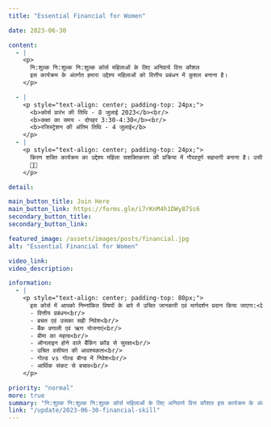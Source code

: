 ```yaml
---
title: "Essential Financial for Women"

date: 2023-06-30

content:
  - |
    <p>
      नि:शुल्क नि:शुल्क नि:शुल्क कोर्स महिलाओं के लिए अनिवार्य वित्त कौशल  
      इस कार्यक्रम के अंतर्गत हमारा उद्देश्य महिलाओं को वित्तीय प्रबंधन में कुशल बनाना है।
    </p>

  - |
    <p style="text-align: center; padding-top: 24px;">
      <b>कोर्स प्रारंभ की तिथि - 8 जुलाई 2023</b><br/>
      <b>कक्षा का समय - दोपहर 3:30-4:30</b><br/>
      <b>रजिस्ट्रेशन की अंतिम तिथि - 4 जुलाई</b>
    </p>
  - |
    <p style="text-align: center; padding-top: 24px;">
      किरण शक्ति कार्यक्रम का उद्देश्य महिला सशक्तिकरण की प्रक्रिया में गौरवपूर्ण सहभागी बनाना है। उसी श्रृंखला में यह एक छोटी सी कड़ी है। यह प्रशिक्षण आपको व्यक्तिगत वित्तीय प्रबंधन की औपचारिक समझ को बढ़ाने में सहयोग करेगा। हमें आशा ही नहीं पूरा विश्वास है  कि यह कार्यक्रम आप सभी के लिए बहुत उपयोगी एवं लाभदायक सिद्ध होगा।
      🙏🙏
    </p>

detail:

main_button_title: Join Here
main_button_link: https://forms.gle/i7rKnM4h1DWy87Ss6
secondary_button_title:
secondary_button_link:

featured_image: /assets/images/posts/financial.jpg
alt: "Essential Financial for Women"

video_link:
video_description:

information:
  - |
    <p style="text-align: center; padding-top: 80px;">
      इस कोर्स में आपको निम्नांकित विषयों के बारे में उचित जानकारी एवं मार्गदर्शन प्रदान किया जाएगा:<br/>
      - वित्तीय प्रबंधन<br/>
      - बचत एवं उसका सही निवेश<br/>
      - बैंक प्रणाली एवं ऋण योजनाएं<br/>
      - बीमा का महत्व<br/>
      - ऑनलाइन होने वाले बैंकिंग फ्रॉड से सुरक्षा<br/>
      - उचित वसीयत की आवश्यकता<br/>
      - गोल्ड vs गोल्ड बाॅन्ड में निवेश<br/>
      - आर्थिक संकट से बचाव<br/>
    </p>

priority: "normal"
more: true
summary: "नि:शुल्क नि:शुल्क नि:शुल्क कोर्स महिलाओं के लिए अनिवार्य वित्त कौशल इस कार्यक्रम के अंतर्गत हमारा उद्देश्य महिलाओं को वित्तीय प्रबंधन में कुशल बनाना है।"
link: "/update/2023-06-30-financial-skill"
---
```

